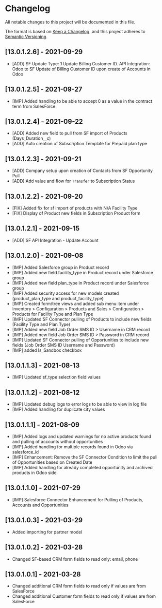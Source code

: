 # Changelog
All notable changes to this project will be documented in this file.

The format is based on [Keep a Changelog](https://keepachangelog.com/en/1.0.0/),
and this project adheres to [Semantic Versioning](https://semver.org/spec/v2.0.0.html).

## [13.0.1.2.6] - 2021-09-29
   - [ADD] SF Update Type: 1 Update Billing Customer ID. API Integration: Odoo to SF Update of Billing Customer ID upon create of Accounts in Odoo
## [13.0.1.2.5] - 2021-09-27
   - [IMP] Added handling to be able to accept 0 as a value in the contract term from SalesForce

## [13.0.1.2.4] - 2021-09-22
   - [ADD] Added new field to pull from SF import of Products (Days_Duration__c) 
   - [ADD] Auto creation of Subscription Template for Prepaid plan type

## [13.0.1.2.3] - 2021-09-21
   - [ADD] Company setup upon creation of Contacts from SF Opportunity Pull
   - [ADD] Add value and flow for `Transfer` to Subscription Status

## [13.0.1.2.2] - 2021-09-20
   - [FIX] Added fix for sf import of products with N/A Facility Type
   - [FIX] Display of Product new fields in Subscription Product form

## [13.0.1.2.1] - 2021-09-15
   - [ADD] SF API Integration - Update Account

## [13.0.1.2.0] - 2021-09-08
   - [IMP] Added Salesforce group in Product record
   - [IMP] Added new field facility_type in Product record under Salesforce group
   - [IMP] Added new field plan_type in Product record under Salesforce group
   - [IMP] Added security access for new models created (product_plan_type and product_facility_type)
   - [IMP] Created form/tree views and added sub menu item under Inventory > Configuration > Products and Sales > Configuration > Products for Facility Type and Plan Type
   - [IMP] Updated SF Connector pulling of Products to include new fields (Facility Type and Plan Type)
   - [IMP] Added new field Job Order SMS ID > Username in CRM record
   - [IMP] Added new field Job Order SMS ID > Password in CRM record
   - [IMP] Updated SF Connector pulling of Opportunities to include new fields (Job Order SMS ID Username and Password)
   - [IMP] added Is_Sandbox checkbox

## [13.0.1.1.3] - 2021-08-13
   - [IMP] Updated sf_type selection field values

## [13.0.1.1.2] - 2021-08-12
   - [IMP] Updated debug logs to error logs to be able to view in log file
   - [IMP] Added handling for duplicate city values

## [13.0.1.1.1] - 2021-08-09
   - [IMP] Added logs and updated warnings for no active products found and pulling of accounts without opportunities
   - [IMP] Added handling for multiple records found in Odoo via salesforce_id
   - [IMP] Enhancement: Remove the SF Connector Condition to limit the pull of Opportunities based on Created Date
   - [IMP] Added handling for already completed opportunity and archived products in Odoo side

## [13.0.1.1.0] - 2021-07-29
   - [IMP] Salesforce Connector Enhancement for Pulling of Products, Accounts and Opportunities

## [13.0.1.0.3] - 2021-03-29
   - Added importing for partner model

## [13.0.1.0.2] - 2021-03-28
   - Changed SF-based CRM form fields to read only: email, phone 

## [13.0.1.0.1] - 2021-03-28
   - Changed additional CRM form fields to read only if values are from SalesForce
   - Changed additional Customer form fields to read only if values are from SalesForce

